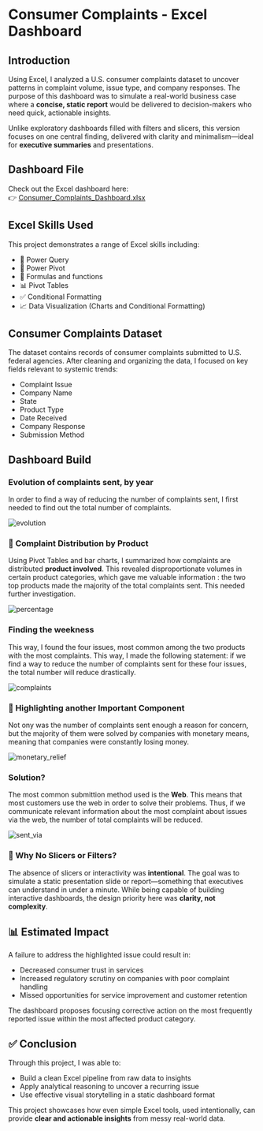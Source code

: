 # Consumer Complaints - Excel Dashboard

## Introduction

Using Excel, I analyzed a U.S. consumer complaints dataset to uncover patterns in complaint volume, issue type, and company responses. The purpose of this dashboard was to simulate a real-world business case where a **concise, static report** would be delivered to decision-makers who need quick, actionable insights.

Unlike exploratory dashboards filled with filters and slicers, this version focuses on one central finding, delivered with clarity and minimalism—ideal for **executive summaries** and presentations.

## Dashboard File

Check out the Excel dashboard here:  
👉 [Consumer_Complaints_Dashboard.xlsx](https://github.com/user-attachments/files/20644391/Consumer_Complaints_Dashboard.xlsx)


## Excel Skills Used

This project demonstrates a range of Excel skills including:
- 🔄 Power Query 
- 🧮 Power Pivot
- 🎯 Formulas and functions  
- 📊 Pivot Tables  
- ✅ Conditional Formatting  
- 📈 Data Visualization (Charts and Conditional Formatting)  

## Consumer Complaints Dataset

The dataset contains records of consumer complaints submitted to U.S. federal agencies. After cleaning and organizing the data, I focused on key fields relevant to systemic trends:

- Complaint Issue  
- Company Name  
- State  
- Product Type  
- Date Received  
- Company Response
- Submission Method

## Dashboard Build

### Evolution of complaints sent, by year

In order to find a way of reducing the number of complaints sent, I first needed to find out the total number of complaints.

![evolution](https://github.com/user-attachments/assets/ade759c4-761c-4c6c-839b-5e897a7ac7c1)

### 🧭 Complaint Distribution by Product

Using Pivot Tables and bar charts, I summarized how complaints are distributed **product involved**. This revealed disproportionate volumes in certain product categories, which gave me valuable information : the two top products made the majority of the total complaints sent. This needed further investigation.

![percentage](https://github.com/user-attachments/assets/264c07cc-374d-4718-97de-a798530d2787)


### Finding the weekness

This way, I found the four issues, most common among the two products with the most complaints. This way, I made the following statement: if we find a way to reduce the number of complaints sent for these four issues, the total number will reduce drastically.

![complaints](https://github.com/user-attachments/assets/71dab403-c3cb-499c-8933-25a434ef2ee6)

### 🚩 Highlighting another Important Component

Not ony was the number of complaints sent enough a reason for concern, but the majority of them were solved by companies with monetary means, meaning that companies were constantly losing money.

![monetary_relief](https://github.com/user-attachments/assets/1e9ae671-fd85-4473-b5ab-6e7f84d8a241)

### Solution?

The most common submittion method used is the **Web**. This means that most customers use the web in order to solve their problems. Thus, if we communicate relevant information about the most complaint about issues via the web, the number of total complaints will be reduced.

![sent_via](https://github.com/user-attachments/assets/1971af31-e7ca-4ee9-a20f-9d53c19db973)


### 🎯 Why No Slicers or Filters?

The absence of slicers or interactivity was **intentional**. The goal was to simulate a static presentation slide or report—something that executives can understand in under a minute. While being capable of building interactive dashboards, the design priority here was **clarity, not complexity**.

## 📊 Estimated Impact

A failure to address the highlighted issue could result in:

- Decreased consumer trust in services  
- Increased regulatory scrutiny on companies with poor complaint handling  
- Missed opportunities for service improvement and customer retention  

The dashboard proposes focusing corrective action on the most frequently reported issue within the most affected product category.

## ✅ Conclusion

Through this project, I was able to:

- Build a clean Excel pipeline from raw data to insights  
- Apply analytical reasoning to uncover a recurring issue  
- Use effective visual storytelling in a static dashboard format

This project showcases how even simple Excel tools, used intentionally, can provide **clear and actionable insights** from messy real-world data.





